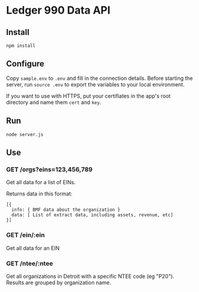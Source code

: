 # Ledger 990 Data API

## Install

`npm install`

## Configure

Copy `sample.env` to `.env` and fill in the connection details. Before starting
the server, run `source .env` to export the variables to your local environment.

If you want to use with HTTPS, put your certifiates in the app's root directory
and name them `cert` and `key`. 

## Run

`node server.js`

## Use


### GET /orgs?eins=123,456,789

Get all data for a list of EINs.

Returns data in this format: 

```
[{
  info: { BMF data about the organization }
  data: [ List of extract data, including assets, revenue, etc]
}]

```

### GET /ein/:ein

Get all data for an EIN

### GET /ntee/:ntee

Get all organizations in Detroit with a specific NTEE code (eg "P20"). Results
are grouped by organization name.
